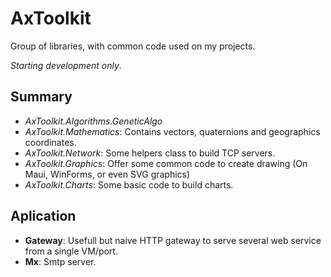 # AxToolkit

Group of libraries, with common code used on my projects.

_Starting development only_.

## Summary

- _AxToolkit.Algorithms.GeneticAlgo_
- _AxToolkit.Mathematics_: Contains vectors, quaternions and geographics coordinates.
- _AxToolkit.Network_: Some helpers class to build TCP servers.
- _AxToolkit.Graphics_: Offer some common code to create drawing (On Maui, WinForms, or even SVG graphics)
- _AxToolkit.Charts_: Some basic code to build charts.

## Aplication

- **Gateway**: Usefull but naive HTTP gateway to serve several web service from a single VM/port.
- **Mx**: Smtp server.
